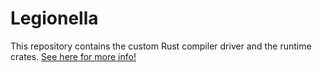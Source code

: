 # Legionella

This repository contains the custom Rust compiler driver and the runtime
crates. [See here for more info!](https://github.com/legionella-rs/about)
